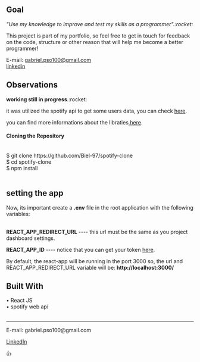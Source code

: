 <h2>Goal</h2> 
<p><i>"Use my knowledge to improve and test my skills as a programmer".:rocket:</i></p>

<p>This project is part of my portfolio, so feel free to get in touch for feedback on the code, structure or other reason that will help me become a better programmer!</p>

<span>E-mail: <a>gabriel.pso100@gmail.com</a ></span><br>
<span><a target="_blank" href="https://www.linkedin.com/in/gabriel-97-oliveira">linkedin</a></span><br>

<h2>Observations</h2>
<Strong>working still in progress</strong>.:rocket:<br>
<p>it was utilized the spotify api to get some users data, you can check <a target="_blank" href="https://github.com/thelinmichael/spotify-web-api-node"> here</a>.</p><p>you can find more informations about the libraties<a target="_blank" href="https://developer.spotify.com/documentation/web-api/libraries/"> here</a>.</p>

<h4>Cloning the Repository</h4><br>
<span>$ git clone https://github.com/Biel-97/spotify-clone</span><br>
<span>$ cd spotify-clone</span><br>
<span>$ npm install</span><br><br>

<h2>setting the app</h2>
Now, its important create a <strong>.env</strong>  file in the root application with the following variables:<br><br>

<strong>REACT_APP_REDIRECT_URL </strong> <i>---- </i>this url must be the same as you project dashboard settings.<br>

<strong>REACT_APP_ID </strong><i>---- </i> notice that you can get your token <a target="_blank" href="https://developer.spotify.com/dashboard/applications">here</a>.

<p>By default, the react-app will be running in the port 3000 so, the url and REACT_APP_REDIRECT_URL variable will be: <Strong>http://localhost:3000/</strong></p>

<h2>Built With</h2>
<span>• React JS </span><br>
<span>• spotify web api</span><br><br>

<hr>
<span>E-mail: <a>gabriel.pso100@gmail.com</a ></span><br>

<span><a href ="http://www.linkedin.com/in/gabriel-97-oliveira" target="_blank">LinkedIn</a> </span><br>

:thumbsup:
